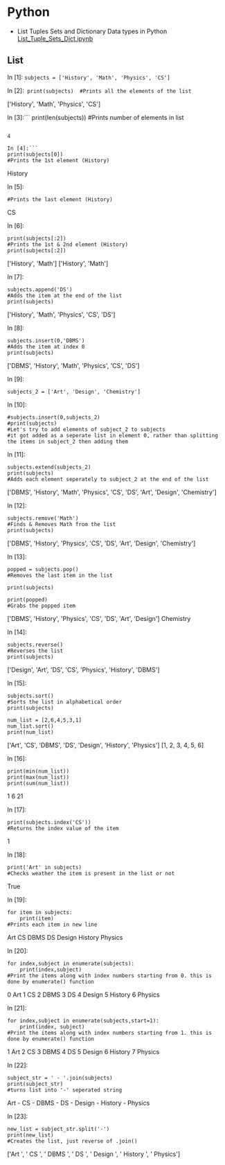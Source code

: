 # Python

- List Tuples Sets and Dictionary Data types in Python
[List_Tuple_Sets_Dict.ipynb](https://github.com/ShivaniMakvana/Python/blob/main/List_Tuple_Sets_Dict.ipynb)


## List

In [1]:
``` subjects = ['History', 'Math', 'Physics', 'CS'] ```

In [2]:``` print(subjects) 
#Prints all the elements of the list```

['History', 'Math', 'Physics', 'CS']

In [3]:```
print(len(subjects))
#Prints number of elements in list
```

4

In [4]:```
print(subjects[0])
#Prints the 1st element (History)
```
History

In [5]:
```print(subjects[-1])
#Prints the last element (History)
```
CS

In [6]:
```
print(subjects[:2])
#Prints the 1st & 2nd element (History)
print(subjects[:2])
````
['History', 'Math']
['History', 'Math']

In [7]:
```
subjects.append('DS')
#Adds the item at the end of the list
print(subjects)
```
['History', 'Math', 'Physics', 'CS', 'DS']

In [8]:
```
subjects.insert(0,'DBMS')
#Adds the item at index 0
print(subjects)
```
['DBMS', 'History', 'Math', 'Physics', 'CS', 'DS']

In [9]:
```
subjects_2 = ['Art', 'Design', 'Chemistry']
```
In [10]:
```
#subjects.insert(0,subjects_2)
#print(subjects)
#Let's try to add elements of subject_2 to subjects
#it got added as a seperate list in element 0, rather than splitting the items in subject_2 then adding them
```
In [11]:
```
subjects.extend(subjects_2)
print(subjects)
#Adds each element seperately to subject_2 at the end of the list
```
['DBMS', 'History', 'Math', 'Physics', 'CS', 'DS', 'Art', 'Design', 'Chemistry']

In [12]:
```
subjects.remove('Math')
#Finds & Removes Math from the list
print(subjects)
```
['DBMS', 'History', 'Physics', 'CS', 'DS', 'Art', 'Design', 'Chemistry']

In [13]:
```
popped = subjects.pop()
#Removes the last item in the list

print(subjects)

print(popped)
#Grabs the popped item
```
['DBMS', 'History', 'Physics', 'CS', 'DS', 'Art', 'Design']
Chemistry

In [14]:
```
subjects.reverse()
#Reverses the list
print(subjects)
```
['Design', 'Art', 'DS', 'CS', 'Physics', 'History', 'DBMS']

In [15]:
```
subjects.sort()
#Sorts the list in alphabetical order
print(subjects)

num_list = [2,6,4,5,3,1]
num_list.sort()
print(num_list)
```
['Art', 'CS', 'DBMS', 'DS', 'Design', 'History', 'Physics']
[1, 2, 3, 4, 5, 6]

In [16]:
```
print(min(num_list))
print(max(num_list))
print(sum(num_list))
```
1
6
21

In [17]:
```
print(subjects.index('CS'))
#Returns the index value of the item
```
1

In [18]:
```
print('Art' in subjects)
#Checks weather the item is present in the list or not
```
True

In [19]:
```
for item in subjects:
    print(item)
#Prints each item in new line
```
Art
CS
DBMS
DS
Design
History
Physics

In [20]:
```
for index,subject in enumerate(subjects):
    print(index,subject)
#Print the items along with index numbers starting from 0. this is done by enumerate() function
```
0 Art
1 CS
2 DBMS
3 DS
4 Design
5 History
6 Physics

In [21]:
```
for index,subject in enumerate(subjects,start=1):
    print(index, subject)
#Print the items along with index numbers starting from 1. this is done by enumerate() function
```
1 Art
2 CS
3 DBMS
4 DS
5 Design
6 History
7 Physics

In [22]:
```
subject_str = ' - '.join(subjects)
print(subject_str)
#turns list into '-' seperated string
```
Art - CS - DBMS - DS - Design - History - Physics

In [23]:
```
new_list = subject_str.split('-')
print(new_list)
#Creates the list, just reverse of .join()
```
['Art ', ' CS ', ' DBMS ', ' DS ', ' Design ', ' History ', ' Physics']
